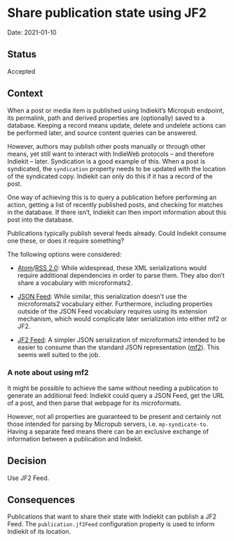 # Share publication state using JF2

Date: 2021-01-10

## Status

Accepted

## Context

When a post or media item is published using Indiekit’s Micropub endpoint, its permalink, path and derived properties are (optionally) saved to a database. Keeping a record means update, delete and undelete actions can be performed later, and source content queries can be answered.

However, authors may publish other posts manually or through other means, yet still want to interact with IndieWeb protocols – and therefore Indiekit – later. Syndication is a good example of this. When a post is syndicated, the `syndication` property needs to be updated with the location of the syndicated copy. Indiekit can only do this if it has a record of the post.

One way of achieving this is to query a publication before performing an action, getting a list of recently published posts, and checking for matches in the database. If there isn’t, Indiekit can then import information about this post into the database.

Publications typically publish several feeds already. Could Indiekit consume one these, or does it require something?

The following options were considered:

- [Atom](https://tools.ietf.org/html/rfc5023)/[RSS 2.0](https://www.rssboard.org/rss-specification): While widespread, these XML serializations would require additional dependencies in order to parse them. They also don’t share a vocabulary with microformats2.

- [JSON Feed](https://jsonfeed.org): While similar, this serialization doesn’t use the microformats2 vocabulary either. Furthermore, including properties outside of the JSON Feed vocabulary requires using its extension mechanism, which would complicate later serialization into either mf2 or JF2.

- [JF2 Feed](https://jf2.spec.indieweb.org/#jf2feed): A simpler JSON serialization of microformats2 intended to be easier to consume than the standard JSON representation ([mf2](https://microformats.org/wiki/microformats2-parsing)). This seems well suited to the job.

### A note about using mf2

It might be possible to achieve the same without needing a publication to generate an additional feed: Indiekit could query a JSON Feed, get the URL of a post, and then parse that webpage for its microformats.

However, not all properties are guaranteed to be present and certainly not those intended for parsing by Micropub servers, i.e. `mp-syndicate-to`. Having a separate feed means there can be an exclusive exchange of information between a publication and Indiekit.

## Decision

Use JF2 Feed.

## Consequences

Publications that want to share their state with Indiekit can publish a JF2 Feed. The `publication.jf2Feed` configuration property is used to inform Indiekit of its location.
